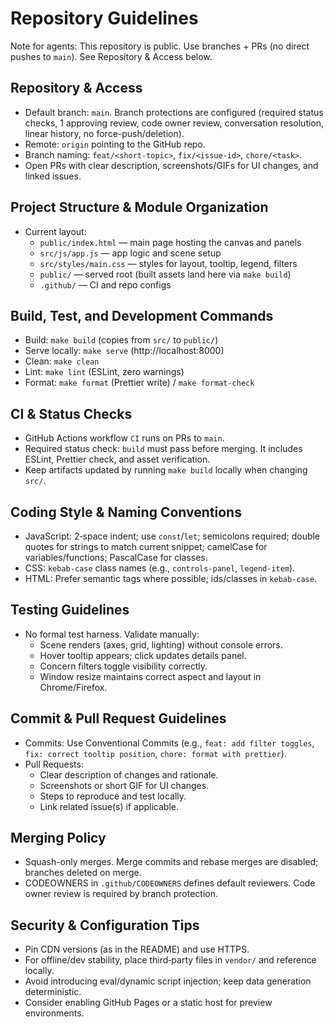# Repository Guidelines

Note for agents: This repository is public. Use branches + PRs (no direct pushes to `main`). See Repository & Access below.

## Repository & Access

- Default branch: `main`. Branch protections are configured (required status checks, 1 approving review, code owner review, conversation resolution, linear history, no force-push/deletion).
- Remote: `origin` pointing to the GitHub repo.
- Branch naming: `feat/<short-topic>`, `fix/<issue-id>`, `chore/<task>`.
- Open PRs with clear description, screenshots/GIFs for UI changes, and linked issues.

## Project Structure & Module Organization

- Current layout:
  - `public/index.html` — main page hosting the canvas and panels
  - `src/js/app.js` — app logic and scene setup
  - `src/styles/main.css` — styles for layout, tooltip, legend, filters
  - `public/` — served root (built assets land here via `make build`)
  - `.github/` — CI and repo configs

## Build, Test, and Development Commands

- Build: `make build` (copies from `src/` to `public/`)
- Serve locally: `make serve` (http://localhost:8000)
- Clean: `make clean`
- Lint: `make lint` (ESLint, zero warnings)
- Format: `make format` (Prettier write) / `make format-check`

## CI & Status Checks
- GitHub Actions workflow `CI` runs on PRs to `main`.
- Required status check: `build` must pass before merging. It includes ESLint, Prettier check, and asset verification.
- Keep artifacts updated by running `make build` locally when changing `src/`.

## Coding Style & Naming Conventions

- JavaScript: 2‑space indent; use `const`/`let`; semicolons required; double quotes for strings to match current snippet; camelCase for variables/functions; PascalCase for classes.
- CSS: `kebab-case` class names (e.g., `controls-panel`, `legend-item`).
- HTML: Prefer semantic tags where possible; ids/classes in `kebab-case`.

## Testing Guidelines

- No formal test harness. Validate manually:
  - Scene renders (axes, grid, lighting) without console errors.
  - Hover tooltip appears; click updates details panel.
  - Concern filters toggle visibility correctly.
  - Window resize maintains correct aspect and layout in Chrome/Firefox.

## Commit & Pull Request Guidelines

- Commits: Use Conventional Commits (e.g., `feat: add filter toggles`, `fix: correct tooltip position`, `chore: format with prettier`).
- Pull Requests:
  - Clear description of changes and rationale.
  - Screenshots or short GIF for UI changes.
  - Steps to reproduce and test locally.
  - Link related issue(s) if applicable.

## Merging Policy
- Squash-only merges. Merge commits and rebase merges are disabled; branches deleted on merge.
- CODEOWNERS in `.github/CODEOWNERS` defines default reviewers. Code owner review is required by branch protection.

## Security & Configuration Tips

- Pin CDN versions (as in the README) and use HTTPS.
- For offline/dev stability, place third‑party files in `vendor/` and reference locally.
- Avoid introducing eval/dynamic script injection; keep data generation deterministic.
- Consider enabling GitHub Pages or a static host for preview environments.
